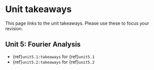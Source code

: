 # Unit takeaways

This page links to the unit takeaways. Please use these to focus your revision.

## Unit 5: Fourier Analysis

* {ref}`unit5.1:takeaways` for {ref}`unit5.1`
* {ref}`unit5.2:takeaways` for {ref}`unit5.2`




